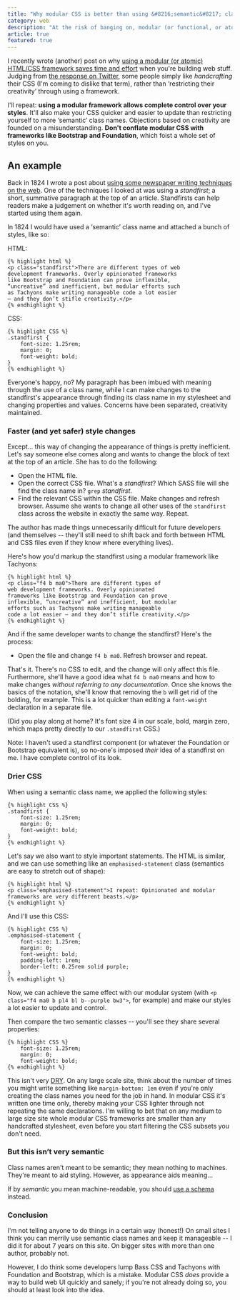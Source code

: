 ```yaml
---
title: "Why modular CSS is better than using &#8216;semantic&#8217; class names: An example"
category: web
description: "At the risk of banging on, modular (or functional, or atomic) CSS isn&#8217;t the same as opinionated frameworks such as Bootstrap. By using small CSS class names tied to appearance you&#8217;ll save time and effort, speed up your site and maintain control over its appearance."
article: true
featured: true
---
```


I recently wrote (another) post on why [using a modular (or atomic) HTML/CSS framework saves time and effort](/2017/08/frameworks-and-methodologies/) when you're building web stuff. Judging from [the response on Twitter](https://mobile.twitter.com/leonpaternoster/status/898558923753619456), some people simply like _handcrafting_ their CSS (I'm coming to dislike that term), rather than &#8216;restricting their creativity&#8217; through using a framework.

I'll repeat: **using a modular framework allows complete control over your styles**. It'll also make your CSS quicker and easier to update than restricting yourself to more &#8216;semantic&#8217; class names. Objections based on creativity are founded on a misunderstanding. **Don't conflate modular CSS with frameworks like Bootstrap and Foundation**, which foist a whole set of styles on you.

## An example

Back in 1824 I wrote a post about [using some newspaper writing techniques on the web](/2008/07/6-newspaper-writing-techniques-for-the-web/). One of the techniques I looked at was using a _standfirst_; a short, summative paragraph at the top of an article. Standfirsts can help readers make a judgement on whether it's worth reading on, and I've started using them again.

In 1824 I would have used a &#8216;semantic&#8217; class name and attached a bunch of styles, like so:

HTML:

<div class="bg-black light-green ph2 ph3-ns pt2 pt3-ns">

    {% highlight html %}
    <p class="standfirst">There are different types of web
    development frameworks. Overly opinionated frameworks
    like Bootstrap and Foundation can prove inflexible,
    “uncreative” and inefficient, but modular efforts such
    as Tachyons make writing manageable code a lot easier
    — and they don’t stifle creativity.</p>
    {% endhighlight %}

</div>

CSS:

<div class="bg-black light-green ph2 ph3-ns pt2 pt3-ns">

    {% highlight CSS %}
    .standfirst {
        font-size: 1.25rem;
        margin: 0;
        font-weight: bold;
    }
    {% endhighlight %}

</div>

Everyone's happy, no? My paragraph has been imbued with meaning through the use of a class name, while I can make changes to the standfirst's appearance through finding its class name in my stylesheet and changing properties and values. Concerns have been separated, creativity maintained.

### Faster (and yet safer) style changes

Except&hellip; this way of changing the appearance of things is pretty inefficient. Let's say someone else comes along and wants to change the block of text at the top of an article. She has to do the following:

- Open the HTML file.
- Open the correct CSS file. What's a _standfirst_? Which SASS file will she find the class name in? `grep` _standfirst_.
- Find the relevant CSS within the CSS file. Make changes and refresh browser. Assume she wants to change all other uses of the `standfirst` class across the website in exactly the same way. Repeat.

The author has made things unnecessarily difficult for future developers (and themselves -- they'll still need to shift back and forth between HTML and CSS files even if they know where everything lives).

Here's how you'd markup the standfirst using a modular framework like Tachyons:

<div class="bg-black light-green ph2 ph3-ns pt2 pt3-ns">

    {% highlight html %}
    <p class="f4 b ma0">There are different types of
    web development frameworks. Overly opinionated
    frameworks like Bootstrap and Foundation can prove
    inflexible, “uncreative” and inefficient, but modular
    efforts such as Tachyons make writing manageable
    code a lot easier — and they don’t stifle creativity.</p>
    {% endhighlight %}

</div>

And if the same developer wants to change the standfirst? Here's the process:

- Open the file and change `f4 b ma0`. Refresh browser and repeat.

That's it. There's no CSS to edit, and the change will only affect this file. Furthermore, she'll have a good idea what `f4 b ma0` means and how to make changes _without referring to any documentation_. Once she knows the basics of the notation, she'll know that removing the `b` will get rid of the bolding, for example. This is a lot quicker than editing a `font-weight` declaration in a separate file.

(Did you play along at home? It's font size 4 in our scale, bold, margin zero, which maps pretty directly to our `.standfirst` CSS.)

Note: I haven't used a standfirst component (or whatever the Foundation or Bootstrap equivalent is), so no-one's imposed _their_ idea of a standfirst on me. I have complete control of its look.

### Drier CSS

When using a semantic class name, we applied the following styles:

<div class="bg-black light-green ph2 ph3-ns pt2 pt3-ns">

    {% highlight CSS %}
    .standfirst {
        font-size: 1.25rem;
        margin: 0;
        font-weight: bold;
    }
    {% endhighlight %}

</div>

Let's say we also want to style important statements. The HTML is similar, and we can use something like an `emphasised-statement` class (semantics are easy to stretch out of shape):

<div class="bg-black light-green ph2 ph3-ns pt2 pt3-ns">

    {% highlight html %}
    <p class="emphasised-statement">I repeat: Opinionated and modular
    frameworks are very different beasts.</p>
    {% endhighlight %}

</div>

And I'll use this CSS:

<div class="bg-black light-green ph2 ph3-ns pt2 pt3-ns">

    {% highlight CSS %}
    .emphasised-statement {
        font-size: 1.25rem;
        margin: 0;
        font-weight: bold;
        padding-left: 1rem;
        border-left: 0.25rem solid purple;
    }
    {% endhighlight %}

</div>

Now, we can achieve the same effect with our modular system (with `<p class="f4 ma0 b pl4 bl b--purple bw3">`, for example) and make our styles a lot easier to update and control.

Then compare the two semantic classes -- you'll see they share several properties:

<div class="bg-black light-green ph2 ph3-ns pt2 pt3-ns">

    {% highlight CSS %}
        font-size: 1.25rem;
        margin: 0;
        font-weight: bold;
    {% endhighlight %}

</div>

This isn't very [DRY](https://code.tutsplus.com/tutorials/3-key-software-principles-you-must-understand--net-25161). On any large scale site, think about the number of times you might write something like `margin-bottom: 1em` even if you're only creating the class names you need for the job in hand. In modular CSS it's written one time only, thereby making your CSS lighter through not repeating the same declarations. I'm willing to bet that on any medium to large size site whole modular CSS frameworks are smaller than any handcrafted stylesheet, even before you start filtering the CSS subsets you don't need.

### But this isn&#8217;t very semantic

Class names aren't meant to be semantic; they mean nothing to machines. They're meant to aid styling. However, as appearance aids meaning&hellip;

If by _semantic_ you mean machine-readable, you should [use a schema](https://schema.org/BlogPosting) instead.

### Conclusion

I'm not telling anyone to do things in a certain way (honest!) On small sites I think you can merrily use semantic class names and keep it manageable -- I did it for about 7 years on this site. On bigger sites with more than one author, probably not.

However, I do think some developers lump Bass CSS and Tachyons with Foundation and Bootstrap, which is a mistake. Modular CSS _does_ provide a way to build web UI quickly and sanely; if you're not already doing so, you should at least look into the idea.
